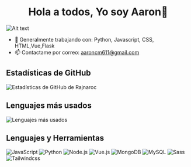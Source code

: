 
<div align="center">
  <h1 align="center"> Hola a todos, Yo soy Aaron👋 </h1>
</div>

![Alt text](https://i.redd.it/i87a79au6gt21.gif)

- 🔭 Generalmente trabajando con: Python, Javascript, CSS, HTML,Vue,Flask
- 📫 Contactame por correo: aaroncm611@gmail.com 

## Estadísticas de GitHub

![Estadísticas de GitHub de Rajnaroc](https://github-readme-stats.vercel.app/api?username=rajnaroc&show_icons=true&theme=radical)

## Lenguajes más usados

![Lenguajes más usados](https://github-readme-stats.vercel.app/api/top-langs/?username=rajnaroc&layout=compact&theme=radical)

## Lenguajes y Herramientas

![JavaScript](https://img.shields.io/badge/-JavaScript-333333?style=flat&logo=javascript)
![Python](https://img.shields.io/badge/-Python-333333?style=flat&logo=python)
![Node.js](https://img.shields.io/badge/-Node.js-333333?style=flat&logo=node.js)
![Vue.js](https://img.shields.io/badge/-Vue.js-333333?style=flat&logo=vue.js)
![MongoDB](https://img.shields.io/badge/-MongoDB-333333?style=flat&logo=MongoDB)
![MySQL](https://img.shields.io/badge/-MySQL-333333?style=flat&logo=MySQL)
![Sass](https://img.shields.io/badge/-Sass-333333?style=flat&logo=Sass)
![Tailwindcss ](https://img.shields.io/badge/-Tailwindcss-333333?style=flat&logo=Tailwindcss )
